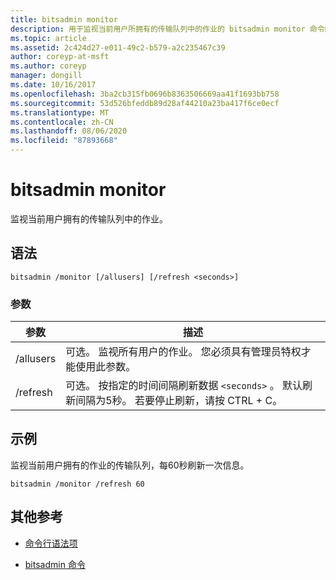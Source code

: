 ```yaml
---
title: bitsadmin monitor
description: 用于监视当前用户所拥有的传输队列中的作业的 bitsadmin monitor 命令的参考文章。
ms.topic: article
ms.assetid: 2c424d27-e011-49c2-b579-a2c235467c39
author: coreyp-at-msft
ms.author: coreyp
manager: dongill
ms.date: 10/16/2017
ms.openlocfilehash: 3ba2cb315fb0696b8363506669aa41f1693bb758
ms.sourcegitcommit: 53d526bfeddb89d28af44210a23ba417f6ce0ecf
ms.translationtype: MT
ms.contentlocale: zh-CN
ms.lasthandoff: 08/06/2020
ms.locfileid: "87893668"
---
```

# <a name="bitsadmin-monitor"></a>bitsadmin monitor

监视当前用户拥有的传输队列中的作业。

## <a name="syntax"></a>语法

```
bitsadmin /monitor [/allusers] [/refresh <seconds>]
```

### <a name="parameters"></a>参数

| 参数 | 描述 |
| -------------- | -------------- |
| /allusers | 可选。 监视所有用户的作业。 您必须具有管理员特权才能使用此参数。 |
| /refresh | 可选。 按指定的时间间隔刷新数据 `<seconds>` 。 默认刷新间隔为5秒。 若要停止刷新，请按 CTRL + C。 |

## <a name="examples"></a>示例

监视当前用户拥有的作业的传输队列，每60秒刷新一次信息。

```
bitsadmin /monitor /refresh 60
```

## <a name="additional-references"></a>其他参考

- [命令行语法项](command-line-syntax-key.md)

- [bitsadmin 命令](bitsadmin.md)

